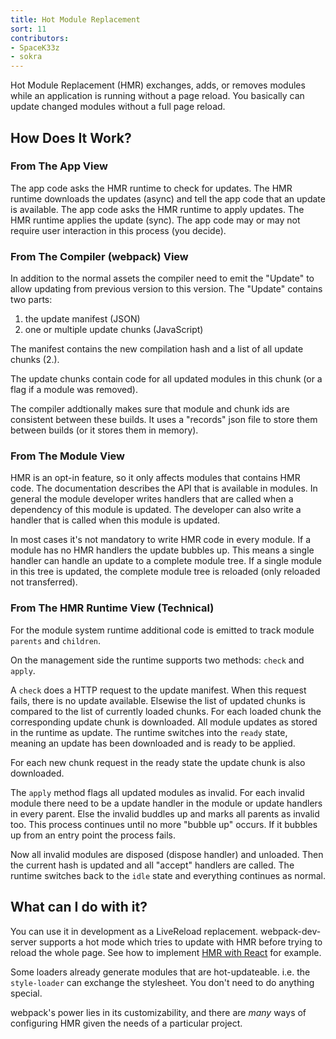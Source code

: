 ```yaml
---
title: Hot Module Replacement
sort: 11
contributors:
- SpaceK33z
- sokra
---
```


Hot Module Replacement (HMR) exchanges, adds, or removes modules while an
application is running without a page reload. You basically can update changed modules without a full page reload.

## How Does It Work?

### From The App View

The app code asks the HMR runtime to check for updates. The HMR runtime downloads the updates (async) and tell the app code that an update is available. The app code asks the HMR runtime to apply updates. The HMR runtime applies the update (sync). The app code may or may not require user interaction in this process (you decide).

### From The Compiler (webpack) View

In addition to the normal assets the compiler need to emit the "Update" to allow updating from previous version to this version. The "Update" contains two parts:

1. the update manifest (JSON)
2. one or multiple update chunks (JavaScript)

The manifest contains the new compilation hash and a list of all update chunks (2.).

The update chunks contain code for all updated modules in this chunk (or a flag if a module was removed).

The compiler addtionally makes sure that module and chunk ids are consistent between these builds. It uses a "records" json file to store them between builds (or it stores them in memory).

### From The Module View

HMR is an opt-in feature, so it only affects modules that contains HMR code. The documentation describes the API that is available in modules. In general the module developer writes handlers that are called when a dependency of this module is updated. The developer can also write a handler that is called when this module is updated.

In most cases it's not mandatory to write HMR code in every module. If a module has no HMR handlers the update bubbles up. This means a single handler can handle an update to a complete module tree. If a single module in this tree is updated, the complete module tree is reloaded (only reloaded not transferred).

### From The HMR Runtime View (Technical)

For the module system runtime additional code is emitted to track module `parents` and `children`.

On the management side the runtime supports two methods: `check` and `apply`.

A `check` does a HTTP request to the update manifest. When this request fails, there is no update available. Elsewise the list of updated chunks is compared to the list of currently loaded chunks. For each loaded chunk the corresponding update chunk is downloaded. All module updates as stored in the runtime as update. The runtime switches into the `ready` state, meaning an update has been downloaded and is ready to be applied.

For each new chunk request in the ready state the update chunk is also downloaded.

The `apply` method flags all updated modules as invalid. For each invalid module there need to be a update handler in the module or update handlers in every parent. Else the invalid buddles up and marks all parents as invalid too. This process continues until no more "bubble up" occurs. If it bubbles up from an entry point the process fails.

Now all invalid modules are disposed (dispose handler) and unloaded. Then the current hash is updated and all "accept" handlers are called. The runtime switches back to the `idle` state and everything continues as normal.

## What can I do with it?

You can use it in development as a LiveReload replacement. webpack-dev-server supports a hot mode which tries to update with HMR before trying to reload the whole page. See how to implement [HMR with React](/guides/hmr-react) for example.

Some loaders already generate modules that are hot-updateable. i.e. the `style-loader` can exchange the stylesheet. You don't need to do anything special.

webpack's power lies in its customizability, and there are *many* ways of configuring HMR given the needs of a particular project.
